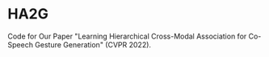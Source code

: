 # HA2G
Code for Our Paper "Learning Hierarchical Cross-Modal Association for Co-Speech Gesture Generation" (CVPR 2022).
